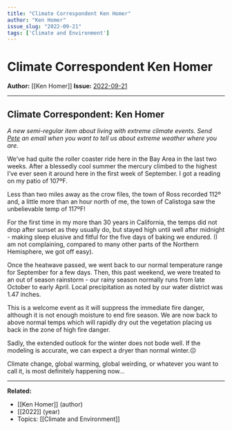 ```yaml
---
title: "Climate Correspondent Ken Homer"
author: "Ken Homer"
issue_slug: "2022-09-21"
tags: ['Climate and Environment']
---
```


# Climate Correspondent Ken Homer

**Author:** [[Ken Homer]]
**Issue:** [2022-09-21](https://plex.collectivesensecommons.org/2022-09-21/)

---

## Climate Correspondent: Ken Homer
*A new semi-regular item about living with extreme climate events. Send [Pete](mailto:kaminski@istori.com) an email when you want to tell us about extreme weather where you are.*

We’ve had quite the roller coaster ride here in the Bay Area in the last two weeks. After a blessedly cool summer the mercury climbed to the highest I’ve ever seen it around here in the first week of September. I got a reading on my patio of 107ºF.

Less than two miles away as the crow files, the town of Ross recorded 112º and, a little more than an hour north of me, the town of Calistoga saw the unbelievable temp of 117ºF!

For the first time in my more than 30 years in California, the temps did not drop after sunset as they usually do, but stayed high until well after midnight - making sleep elusive and fitful for the five days of baking we endured. (I am not complaining, compared to many other parts of the Northern Hemisphere, we got off easy).

Once the heatwave passed, we went back to our normal temperature range for September for a few days. Then, this past weekend, we were treated to an out of season rainstorm - our rainy season normally runs from late October to early April. Local precipitation as noted by our water district was 1.47 inches.

This is a welcome event as it will suppress the immediate fire danger, although it is not enough moisture to end fire season. We are now back to above normal temps which will rapidly dry out the vegetation placing us back in the zone of high fire danger.

Sadly, the extended outlook for the winter does not bode well. If the modeling is accurate, we can expect a dryer than normal winter.☹️

Climate change, global warming, global weirding, or whatever you want to call it, is most definitely happening now...

---

**Related:**
- [[Ken Homer]] (author)
- [[2022]] (year)
- Topics: [[Climate and Environment]]

